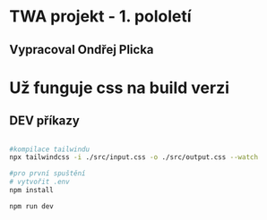 # TWA projekt - 1. pololetí

## Vypracoval Ondřej Plicka

# Už funguje css na build verzi

## DEV příkazy
```bash

#kompilace tailwindu
npx tailwindcss -i ./src/input.css -o ./src/output.css --watch

#pro první spuštění
# vytvořit .env
npm install

npm run dev

```